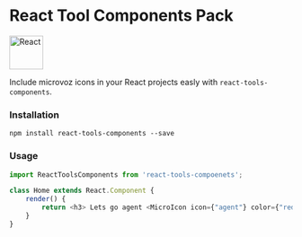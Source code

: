 React Tool Components Pack
=========================

<img src="https://png.icons8.com/ios/50/000000/react-native-filled.png" width="60" alt="React">

Include microvoz icons in your React projects easly with ```react-tools-components```.

### Installation
    npm install react-tools-components --save

### Usage


```javascript
import ReactToolsComponents from 'react-tools-compoenets';

class Home extends React.Component {
    render() {
        return <h3> Lets go agent <MicroIcon icon={"agent"} color={"red"} size={"32px"}/>.</h3>
    }
}
````



